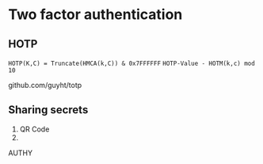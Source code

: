 # Two factor authentication

## HOTP

`HOTP(K,C) = Truncate(HMCA(k,C)) & 0x7FFFFFF`
`HOTP-Value - HOTM(k,c) mod 10`

github.com/guyht/totp

## Sharing secrets

1. QR Code
2. 

AUTHY

